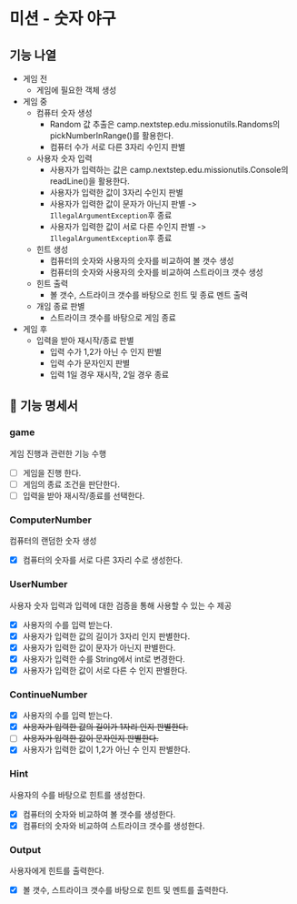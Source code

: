 # 미션 - 숫자 야구

## 기능 나열

- 게임 전
    - 게임에 필요한 객체 생성
- 게임 중
    - 컴퓨터 숫자 생성
        - Random 값 추출은 camp.nextstep.edu.missionutils.Randoms의 pickNumberInRange()를 활용한다.
        - 컴퓨터 수가 서로 다른 3자리 수인지 판별
    - 사용자 숫자 입력
        - 사용자가 입력하는 값은 camp.nextstep.edu.missionutils.Console의 readLine()을 활용한다.
        - 사용자가 입력한 값이 3자리 수인지 판별
        - 사용자가 입력한 값이 문자가 아닌지 판별 -> `IllegalArgumentException`후 종료
        - 사용자가 입력한 값이 서로 다른 수인지 판별 -> `IllegalArgumentException`후 종료
    - 힌트 생성
        - 컴퓨터의 숫자와 사용자의 숫자를 비교하여 볼 갯수 생성
        - 컴퓨터의 숫자와 사용자의 숫자를 비교하여 스트라이크 갯수 생성
    - 힌트 출력
        - 볼 갯수, 스트라이크 갯수를 바탕으로 힌트 및 종료 멘트 출력
    - 개임 종료 판별
        - 스트라이크 갯수를 바탕으로 게임 종료
- 게임 후
    - 입력을 받아 재시작/종료 판별
        - 입력 수가 1,2가 아닌 수 인지 판별
        - 입력 수가 문자인지 판별
        - 입력 1일 경우 재시작, 2일 경우 종료

## 📝 기능 명세서

### game

게임 진행과 관련한 기능 수행

- [ ] 게임을 진행 한다.
- [ ] 게임의 종료 조건을 판단한다.
- [ ] 입력을 받아 재시작/종료를 선택한다.

### ComputerNumber

컴퓨터의 랜덤한 숫자 생성

- [X] 컴퓨터의 숫자를 서로 다른 3자리 수로 생성한다.

### UserNumber

사용자 숫자 입력과 입력에 대한 검증을 통해 사용할 수 있는 수 제공

- [X] 사용자의 수를 입력 받는다.
- [X] 사용자가 입력한 값의 길이가 3자리 인지 판별한다.
- [X] 사용자가 입력한 값이 문자가 아닌지 판별한다.
- [X] 사용자가 입력한 수를 String에서 int로 변경한다.
- [X] 사용자가 입력한 값이 서로 다른 수 인지 판별한다.

### ContinueNumber

- [X] 사용자의 수를 입력 받는다.
- [X] ~~사용자가 입력한 값의 길이가 1자리 인지 판별한다.~~
- [ ] ~~사용자가 입력한 값이 문자인지 판별한다.~~
- [X] 사용자가 입력한 값이 1,2가 아닌 수 인지 판별한다.

### Hint

사용자의 수를 바탕으로 힌트를 생성한다.

- [X] 컴퓨터의 숫자와 비교하여 볼 갯수를 생성한다.
- [X] 컴퓨터의 숫자와 비교하여 스트라이크 갯수를 생성한다.

### Output

사용자에게 힌트를 출력한다.

- [X] 볼 갯수, 스트라이크 갯수를 바탕으로 힌트 및 멘트를 출력한다.